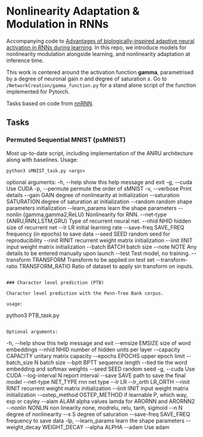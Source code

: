 # Nonlinearity Adaptation & Modulation in RNNs

Accompanying code to [Advantages of biologically-inspired adaptive neural activation in RNNs during learning](https://arxiv.org/abs/2006.12253). In this repo, we introduce models for nonlinearity modulation alongside learning, and nonlinearity adaptation at inference time.

This work is centered around the activation function **gamma**, parametrised by a degree of neuronal gain *n* and degree of saturation *s*. Go to `/NetworkCreation/gamma_function.py` for a stand alone script of the function implemented for Pytorch.

Tasks based on code from [nnRNN](https://github.com/KyleGoyette/nnRNN).

<!---
## Contributions: models

1. Activation function *gamma*: To allow for its modulation on different timescales, we propose a novel, smooth two-parameter family of activation functions defined by

![http://latex.codecogs.com/svg.latex?\gamma (x ;n,s) = (1-s)\frac{\log (1+ e^{n x })}{n} + s\frac{e^{nx }}{1+e^{nx}}](http://latex.codecogs.com/svg.latex?\gamma&space;(x&space;;n,s)&space;=&space;(1-s)\frac{\log&space;(1&plus;&space;e^{n&space;x&space;})}{n}&space;&plus;&space;s\frac{e^{nx&space;}}{1&plus;e^{nx}})

acting on *x* with two parameters controlling its shape, the degree of saturation *s* and neuronal gain *n*.

![Figure](./Postprocessing/figures/gamma_shape.png)

2. *Adaptive Nonlinearity Recurrent Unit* 
![Figure](./Postprocessing/figures/ANRU.png){:height="50%" width="50%"}
--->

## Tasks

### Permuted Sequential MNIST (psMNIST)

Most up-to-date script, including implementation of the ANRU architecture along with baselines. Usage:
```
python3 sMNIST_task.py <args>
```
optional arguments:
  -h, --help            show this help message and exit
  -g, --cuda            Use CUDA
  -p, --permute         permute the order of sMNIST
  -v, --verbose         Print details
  --gain GAIN           degree of nonlinearity at initialization
  --saturation SATURATION
                        degree of saturation at initialization
  --random              random shape parameters initialization
  --learn_params        learn the shape parameters
  --nonlin {gamma,gamma2,ReLU}
                        Nonlinearity for RNN.
  --net-type {ANRU,RNN,LSTM,GRU}
                        Type of recurrent neural net.
  --nhid NHID           hidden size of recurrent net
  --lr LR               initial learning rate
  --save-freq SAVE_FREQ
                        frequency (in epochs) to save data
  --seed SEED           random seed for reproducibility
  --rinit RINIT         recurrent weight matrix initialization
  --iinit IINIT         input weight matrix initialization
  --batch BATCH         batch size
  --note NOTE           Any details to be entered manually upon launch
  --test                Test model, no training.
  --transform TRANSFORM
                        Transform to be applied on test set
  --transform-ratio TRANSFORM_RATIO
                        Ratio of dataset to apply sin transform on inputs.
```

### Character level prediction (PTB)

Character level prediction with the Penn-Tree Bank corpus.

usage:
```
python3 PTB_task.py <args>
```

Optional arguments:
```
  -h, --help            show this help message and exit
  --emsize EMSIZE       size of word embeddings
  --nhid NHID           number of hidden units per layer
  --capacity CAPACITY   unitary matrix capacity
  --epochs EPOCHS       upper epoch limit
  --batch_size N        batch size
  --bptt BPTT           sequence length
  --tied                tie the word embedding and softmax weights
  --seed SEED           random seed
  -g, --cuda            Use CUDA
  --log-interval N      report interval
  --save SAVE           path to save the final model
  --net-type NET_TYPE   rnn net type
  --lr LR
  --lr_orth LR_ORTH
  --rinit RINIT         recurrent weight matrix initialization
  --iinit IINIT         input weight matrix initialization
  --ostep_method OSTEP_METHOD
                        if learnable P, which way, exp or cayley
  --alam ALAM           alpha values lamda for ARORNN and ARORNN2
  --nonlin NONLIN       non linearity none, modrelu, relu, tanh, sigmoid
  --n N                 degree of nonlinearity
  --s S                 degree of saturation
  --save-freq SAVE_FREQ
                        frequency to save data
  -lp, --learn_params   learn the shape parameters
  --weight_decay WEIGHT_DECAY
  --alpha ALPHA
  --adam                Use adam
```
